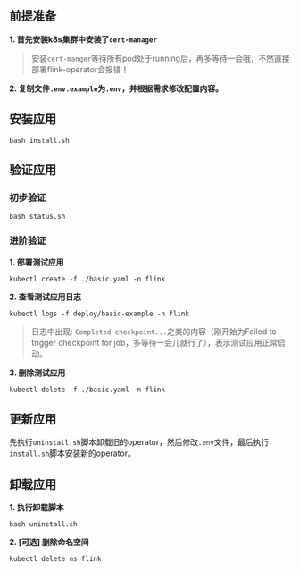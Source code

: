 前提准备
---

**1. 首先安装k8s集群中安装了`cert-manager`**

> 安装`cert-manger`等待所有pod处于running后，再多等待一会哦，不然直接部署flink-operator会报错！

**2. 复制文件`.env.example`为`.env`，并根据需求修改配置内容。**

安装应用
---

```shell
bash install.sh
```

验证应用
---

### 初步验证

```shell
bash status.sh
```

### 进阶验证

**1. 部署测试应用**
```shell
kubectl create -f ./basic.yaml -n flink
```

**2. 查看测试应用日志**
```shell
kubectl logs -f deploy/basic-example -n flink
```
> 日志中出现: `Completed checkpoint...`之类的内容（刚开始为Failed to trigger checkpoint for job，多等待一会儿就行了），表示测试应用正常启动。

**3. 删除测试应用**
```shell
kubectl delete -f ./basic.yaml -n flink
```

更新应用
---

先执行`uninstall.sh`脚本卸载旧的operator，然后修改`.env`文件，最后执行`install.sh`脚本安装新的operator。

卸载应用
---

**1. 执行卸载脚本**

```shell
bash uninstall.sh
```

**2. [可选] 删除命名空间**

```shell
kubectl delete ns flink
```
